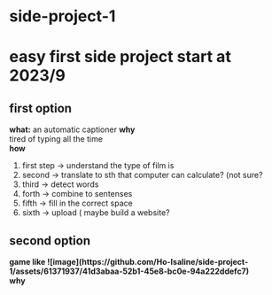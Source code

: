 # side-project-1
<h1>easy first side project start at 2023/9</h1>
  <h2>first option</h2>
  <b>what:</b>
  an automatic captioner
  <b>why</b></br>
  tired of typing all the time</br>
  <b>how</b></br>
  <ol>
    <li>first step -> understand the type of film is </li>
    <li>second -> translate to sth that computer can calculate? (not sure?</li>
    <li>third -> detect words</li>
    <li>forth -> combine to sentenses</li>
    <li>fifth -> fill in the correct space</li>
    <li>sixth -> upload ( maybe build a website?</li>
  </ol>
<p>
<h2>second option</h2>
<b>game like ![image](https://github.com/Ho-Isaline/side-project-1/assets/61371937/41d3abaa-52b1-45e8-bc0e-94a222ddefc7)
</b></br>
<b>why</b></br>

  
</p>

